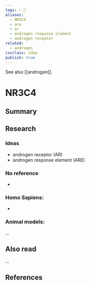```yaml
---
tags: ✍️ 🔖
aliases: 
  - NR3C4
  - are
  - ar
  - androgen response element
  - androgen receptor
related:
  - androgen
cssclass: idea
publish: true
---
```

See also [[androgen]].

# NR3C4

## Summary


## Research
### Ideas
- androgen receptor (AR)
- androgen response element (ARE)

### No reference
- 

### Homo Sapiens:
- 

### Animal models:
...

## Also read
...


## References
